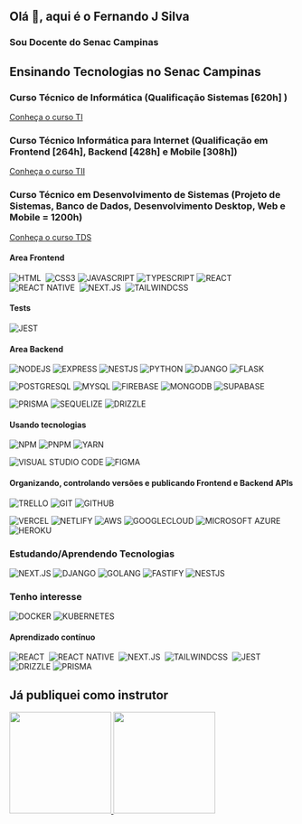 ## Olá 👋, aqui é o Fernando J Silva
### Sou Docente do Senac Campinas

## Ensinando Tecnologias no Senac Campinas
### Curso Técnico de Informática (Qualificação Sistemas [620h] ) 
[Conheça o curso TI](https://www.sp.senac.br/cursos-tecnicos/curso-tecnico-em-informatica)
### Curso Técnico Informática para Internet (Qualificação em Frontend [264h], Backend [428h] e Mobile [308h])
[Conheça o curso TII](https://www.sp.senac.br/cursos-tecnicos/curso-tecnico-em-informatica-para-internet)
### Curso Técnico em Desenvolvimento de Sistemas (Projeto de Sistemas, Banco de Dados, Desenvolvimento Desktop, Web e Mobile = 1200h)
[Conheça o curso TDS](https://www.sp.senac.br/cursos-tecnicos/curso-tecnico-em-desenvolvimento-de-sistemas)


#### Area Frontend
<div>
          
![HTML](https://img.shields.io/badge/-HTML-05122A?style=flat&logo=HTML5)&nbsp;
![CSS3](https://img.shields.io/badge/-CSS3-05122A?style=flat&logo=css3)
![JAVASCRIPT](https://img.shields.io/badge/-JAVASCRIPT-05122A?style=flat&logo=javascript)
![TYPESCRIPT](https://img.shields.io/badge/-TYPESCRIPT-05122A?style=flat&logo=typescript)
![REACT](https://img.shields.io/badge/-REACT-05122A?style=flat&logo=react)&nbsp;
![REACT NATIVE](https://img.shields.io/badge/-REACTNATIVE-05122A?style=flat&logo=react)&nbsp;
![NEXT.JS](https://img.shields.io/badge/-NEXT.JS-05122A?style=flat&logo=next.js)&nbsp;
![TAILWINDCSS](https://img.shields.io/badge/-TAILWINDCSS-05122A?style=flat&logo=tailwindcss)&nbsp;

#### Tests          
![JEST](https://img.shields.io/badge/-JEST-05122A?style=flat&logo=jest)          
  
#### Area Backend
          
![NODEJS](https://img.shields.io/badge/-NODEJS-05122A?style=flat&logo=node.js)
![EXPRESS](https://img.shields.io/badge/-EXPRESS-05122A?style=flat&logo=express)
![NESTJS](https://img.shields.io/badge/-NESTJS-05122A?style=flat&logo=nestjs)
![PYTHON](https://img.shields.io/badge/-PYHTON-05122A?style=flat&logo=python)
![DJANGO](https://img.shields.io/badge/-DJANGO-05122A?style=flat&logo=django)
![FLASK](https://img.shields.io/badge/-FLASK-05122A?style=flat&logo=flask)


![POSTGRESQL](https://img.shields.io/badge/-POSTGRESQL-05122A?style=flat&logo=postgresql)
![MYSQL](https://img.shields.io/badge/-MYSQL-05122A?style=flat&logo=mysql)
![FIREBASE](https://img.shields.io/badge/-FIREBASE-05122A?style=flat&logo=firebase)
![MONGODB](https://img.shields.io/badge/-MONGODB-05122A?style=flat&logo=mongodb)
![SUPABASE](https://img.shields.io/badge/-SUPABASE-05122A?style=flat&logo=supabase)

![PRISMA](https://img.shields.io/badge/-PRISMA-05122A?style=flat&logo=prisma)
![SEQUELIZE](https://img.shields.io/badge/-SEQUELIZE-05122A?style=flat&logo=sequelize)
![DRIZZLE](https://img.shields.io/badge/-DRIZZLE-05122A?style=flat&logo=drizzle)

          
</div>

#### Usando tecnologias

<div>

![NPM](https://img.shields.io/badge/-NPM-05122A?style=flat&logo=npm)
![PNPM](https://img.shields.io/badge/-PNPM-05122A?style=flat&logo=pnpm)
![YARN](https://img.shields.io/badge/-YARN-05122A?style=flat&logo=yarn)

![VISUAL STUDIO CODE](https://img.shields.io/badge/-VISUAL%20STUDIO%20CODE-05122A?style=flat&logo=visualstudiocode)
![FIGMA](https://img.shields.io/badge/-FIGMA-05122A?style=flat&logo=figma)          
          
#### Organizando, controlando versões e publicando Frontend e Backend APIs
          
![TRELLO](https://img.shields.io/badge/-TRELLO-05122A?style=flat&logo=trello)
![GIT](https://img.shields.io/badge/-GIT-05122A?style=flat&logo=git)
![GITHUB](https://img.shields.io/badge/-GITHUB-05122A?style=flat&logo=github)
          
![VERCEL](https://img.shields.io/badge/-VERCEL-05122A?style=flat&logo=vercel)
![NETLIFY](https://img.shields.io/badge/-NETLIFY-05122A?style=flat&logo=netlify)
![AWS](https://img.shields.io/badge/-AMAZON%20AWS-05122A?style=flat&logo=amazonaws)
![GOOGLECLOUD](https://img.shields.io/badge/-GOOGLE%20CLOUD-05122A?style=flat&logo=googlecloud)
![MICROSOFT AZURE](https://img.shields.io/badge/-MICROSOFT%20AZURE-05122A?style=flat&logo=microsoftazure)
![HEROKU](https://img.shields.io/badge/-HEROKU-05122A?style=flat&logo=heroku)
          
</div>          

### Estudando/Aprendendo Tecnologias

<div>
  

![NEXT.JS](https://img.shields.io/badge/-NEXT.JS-05122A?style=flat&logo=next.js)
![DJANGO](https://img.shields.io/badge/-DJANGO-05122A?style=flat&logo=django)
![GOLANG](https://img.shields.io/badge/-GO-05122A?style=flat&logo=go)
![FASTIFY](https://img.shields.io/badge/-FASTIFY-05122A?style=flat&logo=fastify)
![NESTJS](https://img.shields.io/badge/-NESTJS-05122A?style=flat&logo=nestjs)
            
</div>

### Tenho interesse

<div>
  
![DOCKER](https://img.shields.io/badge/-DOCKER-05122A?style=flat&logo=docker)
![KUBERNETES](https://img.shields.io/badge/-KUBERNETES-05122A?style=flat&logo=kubernetes)
            
</div>


#### Aprendizado contínuo
<div>
          
![REACT](https://img.shields.io/badge/-REACT-05122A?style=flat&logo=react)&nbsp;
![REACT NATIVE](https://img.shields.io/badge/-REACTNATIVE-05122A?style=flat&logo=react)&nbsp;
![NEXT.JS](https://img.shields.io/badge/-NEXT.JS-05122A?style=flat&logo=next.js)&nbsp;
![TAILWINDCSS](https://img.shields.io/badge/-TAILWINDCSS-05122A?style=flat&logo=tailwindcss)&nbsp;
![JEST](https://img.shields.io/badge/-JEST-05122A?style=flat&logo=jest)
![DRIZZLE](https://img.shields.io/badge/-DRIZZLE-05122A?style=flat&logo=drizzle)
![PRISMA](https://img.shields.io/badge/-PRISMA-05122A?style=flat&logo=prisma)
          
</div>


## Já publiquei como instrutor
<div>
<a href="https://github.com/fernandojsilvasenac">
<img height="180em" src="https://github-readme-stats.vercel.app/api/top-langs/?username=fernandojsilvasenac&layout=compact&langs_count=7&theme=dracula"/>
<img height="180em" src="https://github-readme-stats.vercel.app/api?username=fernandojsilvasenac&show_icons=true&theme=dracula&include_all_commits=true&count_private=true"/>
</div>
